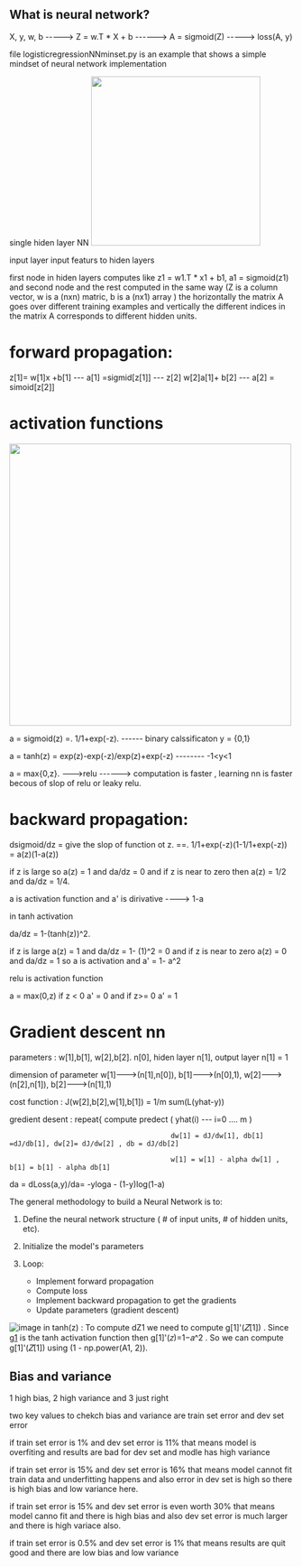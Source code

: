  ## What is neural network?
 X, y, w, b -----> Z = w.T * X + b ------> A = sigmoid(Z) -----> loss(A, y) 
 
 file logisticregressionNNminset.py is an example that shows a simple mindset of neural network implementation 
 
 
 single hiden layer NN
<img src="https://user-images.githubusercontent.com/64529936/119261066-f6ebaa80-bbd5-11eb-962f-0641b5a61f57.png" width="300" height="300">

input layer input featurs to hiden layers

first node in hiden layers computes like z1 = w1.T * x1 + b1,  a1 = sigmoid(z1)  and second node and the rest computed in the same way
(Z is a column vector, w is a (nxn) matric, b is a (nx1) array )
the horizontally the matrix A goes over different training examples and vertically the different indices in the matrix A corresponds to different hidden units.
  
# forward propagation:  
  
z[1]= w[1]x +b[1] ---
a[1] =sigmid[z[1]] ---
z[2] w[2]a[1]+ b[2] ---
a[2] = simoid[z[2]] 

# activation functions

<img src= "https://user-images.githubusercontent.com/64529936/119306768-f2bd9c80-bc6a-11eb-9ff4-1495b5da7061.png" width="500" height="500">

a = sigmoid(z) =. 1/1+exp(-z).      ------ binary calssificaton y = {0,1}

a = tanh(z)  = exp(z)-exp(-z)/exp(z)+exp(-z) -------- -1<y<1

                                
a = max{0,z}.  --->relu ------> computation is faster , learning nn is faster becous of slop of relu or leaky relu.

# backward propagation:

dsigmoid/dz = give the slop of function ot z. ==. 1/1+exp(-z)(1-1/1+exp(-z)) = a(z)(1-a(z))

if z is large so a(z) = 1 and  da/dz = 0  and if z is near to zero then a(z) = 1/2  and da/dz = 1/4. 

a is activation function and a' is dirivative ----> 1-a

in tanh activation

 da/dz = 1-(tanh(z))^2.   
 
 if z is large a(z) = 1 and da/dz = 1- (1)^2 = 0 
 and if z is near to zero a(z) = 0 and da/dz = 1
 so a is activation and a' = 1- a^2
 
 relu is activation function
 
 a = max(0,z)
 if z < 0  a' = 0 and if z>= 0 a' = 1
 
 # Gradient descent nn
 parameters : w[1],b[1], w[2],b[2].       n[0], hiden layer n[1],  output layer n[1] = 1
 
 dimension of parameter w[1]--->(n[1],n[0]), b[1]--->(n[0],1),  w[2]--->(n[2],n[1]), b[2]--->(n[1],1)
 
 cost function : J(w[2],b[2],w[1],b[1]) = 1/m sum(L(yhat-y))
 
 gredient desent : repeat{ compute predect ( yhat(i) --- i=0 .... m )
 
                                            dw[1] = dJ/dw[1], db[1] =dJ/db[1], dw[2]= dJ/dw[2] , db = dJ/db[2]
                                            
                                            w[1] = w[1] - alpha dw[1] , b[1] = b[1] - alpha db[1]
  
  
 
da = dLoss(a,y)/da= -yloga - (1-y)log(1-a)


The general methodology to build a Neural Network is to:

1. Define the neural network structure ( # of input units,  # of hidden units, etc). 

2. Initialize the model's parameters

3. Loop:
    - Implement forward propagation
    - Compute loss
    - Implement backward propagation to get the gradients
    - Update parameters (gradient descent)
 
 ![image](https://user-images.githubusercontent.com/64529936/119332172-8782c300-bc88-11eb-8e2a-3ab7ebf7f902.png)
in tanh(z) : To compute dZ1 we need to compute g[1]'(𝑍[1]) . Since g[1](.)  is the tanh activation function  then g[1]'(𝑧)=1−𝑎^2 . So we can compute g[1]'(𝑍[1])  using (1 - np.power(A1, 2)).

## Bias and variance
1 high bias,
2 high variance and 
3 just right 

two key values to chekch bias and variance are train set error and dev set error 

if train set error is 1% and dev set error is 11% that means model is overfiting and results are bad for dev set and modle has high variance

if train set error is 15% and dev set error is 16% that means model cannot fit train data and underfitting happens and also error in dev set is high so there is high bias and low variance here. 

if train set error is 15% and dev set error is even worth 30% that means model canno fit and there is high bias and also dev set error is much larger and there is high variace also.

if train set error is 0.5% and dev set error is 1% that means results are quit good and there are low bias and low variance





